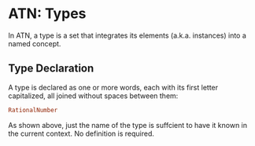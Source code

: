 # ATN: Types

In ATN, a type is a set that integrates its elements (a.k.a. instances) into a named concept.

## Type Declaration

A type is declared as one or more words, each with its first letter capitalized, all joined without spaces between them:


```haskell
RationalNumber
```

As shown above, just the name of the type is suffcient to have it known in the current context. No definition is required.
